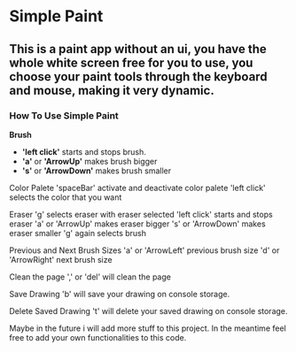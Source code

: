 # Simple Paint
## This is a paint app without an ui, you have the whole white screen free for you to use, you choose your paint tools through the keyboard and mouse, making it very dynamic.

### How To Use Simple Paint

**Brush**
- **'left click'** starts and stops brush.
- **'a'** or **'ArrowUp'** makes brush bigger
- **'s'** or **'ArrowDown'** makes brush smaller


Color Palete
'spaceBar' activate and deactivate color palete
'left click' selects the color that you want


Eraser
'g' selects eraser
with eraser selected 'left click' starts and stops eraser
'a' or 'ArrowUp' makes eraser bigger
's' or 'ArrowDown' makes eraser smaller
'g' again selects brush


Previous and Next Brush Sizes
'a' or 'ArrowLeft' previous brush size
'd' or 'ArrowRight' next brush size


Clean the page
',' or 'del' will clean the page


Save Drawing
'b' will save your drawing on console storage.


Delete Saved Drawing
't' will delete your saved drawing on console storage.




Maybe in the future i will add more stuff to this project.
In the meantime feel free to add your own functionalities to this code.
